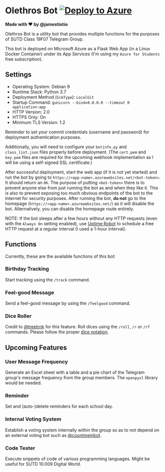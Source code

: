 # Olethros Bot [![Deploy to Azure](http://azuredeploy.net/deploybutton.png)](https://azuredeploy.net/?repository=https://github.com/jamestiotio/OlethrosBot)

**Made with ❤️ by @jamestiotio**

Olethros Bot is a utility bot that provides multiple functions for the purposes of SUTD Class 19F07 Telegram Group.

This bot is deployed on Microsoft Azure as a Flask Web App (in a Linux Docker Container) under its App Services (I'm using my `Azure for Students` free subscription).

## Settings

- Operating System: Debian 9
- Runtime Stack: Python 3.7
- Deployment Method (`ScmType`): `LocalGit`
- Startup Command: `gunicorn --bind=0.0.0.0 --timeout 0 application:app`
- HTTP Version: 2.0
- HTTPS Only: On
- Minimum TLS Version: 1.2

Reminder to set your commit credentials (username and password) for deployment authentication purposes.

Additionally, you will need to configure your `botinfo.py` and `class_list.json` files properly before deployment. (The `cert.pem` and `key.pem` files are required for the upcoming webhook implementation as I will be using a self-signed SSL certificate.)

After successful deployment, start the web app (if it is not yet started) and run the bot by going to `https://<app-name>.azurewebsites.net/<bot-token>`. It should return an `OK`. The purpose of putting `<bot-token>` there is to prevent anyone else from just running the bot as and when they like it. This is also to prevent exposing too much obvious endpoints of the bot to the Internet for security purposes. After running the bot, **do not** go to the homepage (`https://<app-name>.azurewebsites.net/`) as it will disable the bot. Alternatively, you can disable the homepage route entirely.

NOTE: If the bot sleeps after a few hours without any HTTP requests (even with the `Always On` setting enabled), use [Uptime Robot](https://uptimerobot.com/) to schedule a free HTTP request at a regular interval (I used a 1-hour interval).

## Functions
Currently, these are the available functions of this bot:

### Birthday Tracking
Start tracking using the `/track` command.

### Feel-good Message
Send a feel-good message by using the `/feelgood` command.

### Dice Roller
Credit to [@treetrnk](https://github.com/treetrnk/rollem-telegram-bot) for this feature. Roll dices using the `/roll`, `/r` or `/rf` commands.
Please follow the proper <a href="https://en.wikipedia.org/wiki/Dice_notation">dice notation</a>.



## Upcoming Features

### User Message Frequency
Generate an Excel sheet with a table and a pie chart of the Telegram group's message frequency from the group members. The `openpyxl` library would be needed.

### Reminder
Set and (auto-)delete reminders for each school day.

### Internal Voting System
Establish a voting system internally within the group so as to not depend on an external voting bot such as [@countmeinbot](https://t.me/countmeinbot).

### Code Tester
Execute snippets of code of various programming languages. Might be useful for SUTD 10.009 Digital World.
